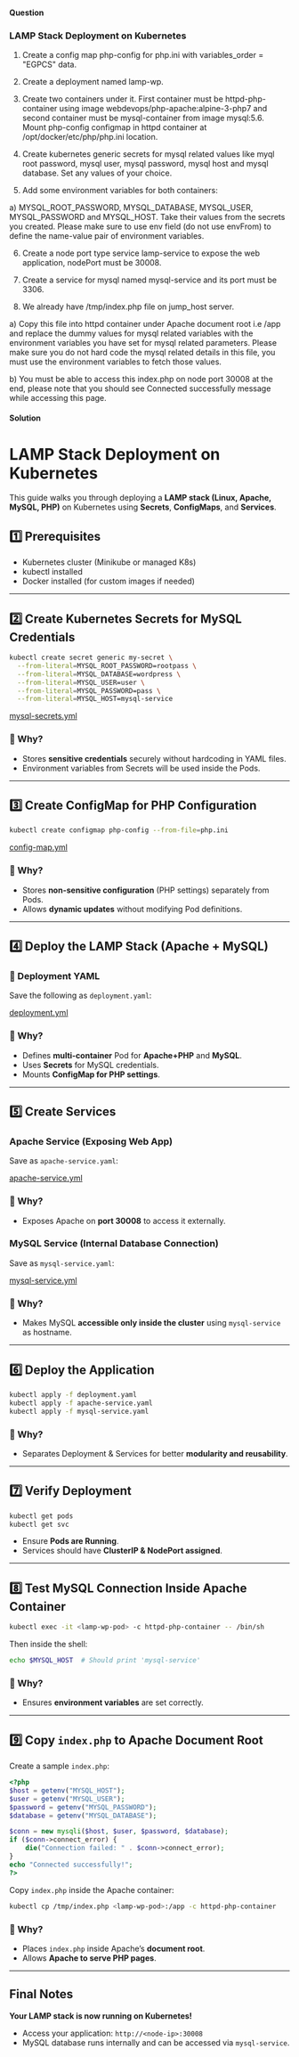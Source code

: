 #### Question
### LAMP Stack Deployment on Kubernetes
1) Create a config map php-config for php.ini with variables_order = "EGPCS" data.

2) Create a deployment named lamp-wp.

3) Create two containers under it. First container must be httpd-php-container using image webdevops/php-apache:alpine-3-php7 and second container must be mysql-container from image mysql:5.6. Mount php-config configmap in httpd container at /opt/docker/etc/php/php.ini location.

4) Create kubernetes generic secrets for mysql related values like myql root password, mysql user, mysql password, mysql host and mysql database. Set any values of your choice.

5) Add some environment variables for both containers:

a) MYSQL_ROOT_PASSWORD, MYSQL_DATABASE, MYSQL_USER, MYSQL_PASSWORD and MYSQL_HOST. Take their values from the secrets you created. Please make sure to use env field (do not use envFrom) to define the name-value pair of environment variables.

6) Create a node port type service lamp-service to expose the web application, nodePort must be 30008.

7) Create a service for mysql named mysql-service and its port must be 3306.

8) We already have /tmp/index.php file on jump_host server.

a) Copy this file into httpd container under Apache document root i.e /app and replace the dummy values for mysql related variables with the environment variables you have set for mysql related parameters. Please make sure you do not hard code the mysql related details in this file, you must use the environment variables to fetch those values.

b) You must be able to access this index.php on node port 30008 at the end, please note that you should see Connected successfully message while accessing this page.

#### Solution

# LAMP Stack Deployment on Kubernetes

This guide walks you through deploying a **LAMP stack (Linux, Apache, MySQL, PHP)** on Kubernetes using **Secrets**, **ConfigMaps**, and **Services**.

## **1️⃣ Prerequisites**
- Kubernetes cluster (Minikube or managed K8s)
- kubectl installed
- Docker installed (for custom images if needed)

---

## **2️⃣ Create Kubernetes Secrets for MySQL Credentials**

```sh
kubectl create secret generic my-secret \
  --from-literal=MYSQL_ROOT_PASSWORD=rootpass \
  --from-literal=MYSQL_DATABASE=wordpress \
  --from-literal=MYSQL_USER=user \
  --from-literal=MYSQL_PASSWORD=pass \
  --from-literal=MYSQL_HOST=mysql-service
```

[mysql-secrets.yml](./mysql-secrets.yml)

### **🔹 Why?**
- Stores **sensitive credentials** securely without hardcoding in YAML files.
- Environment variables from Secrets will be used inside the Pods.

---

## **3️⃣ Create ConfigMap for PHP Configuration**

```sh
kubectl create configmap php-config --from-file=php.ini
```
[config-map.yml](./config-map.yml)

### **🔹 Why?**
- Stores **non-sensitive configuration** (PHP settings) separately from Pods.
- Allows **dynamic updates** without modifying Pod definitions.

---

## **4️⃣ Deploy the LAMP Stack (Apache + MySQL)**

### **📝 Deployment YAML**
Save the following as `deployment.yaml`:

[deployment.yml](./deployment.yml)

### **🔹 Why?**
- Defines **multi-container** Pod for **Apache+PHP** and **MySQL**.
- Uses **Secrets** for MySQL credentials.
- Mounts **ConfigMap for PHP settings**.

---

## **5️⃣ Create Services**

### **Apache Service (Exposing Web App)**
Save as `apache-service.yaml`:

[apache-service.yml](./apache-service.yml)

### **🔹 Why?**
- Exposes Apache on **port 30008** to access it externally.

### **MySQL Service (Internal Database Connection)**
Save as `mysql-service.yaml`:

[mysql-service.yml](./mysql-service.yml)

### **🔹 Why?**
- Makes MySQL **accessible only inside the cluster** using `mysql-service` as hostname.

---

## **6️⃣ Deploy the Application**

```sh
kubectl apply -f deployment.yaml
kubectl apply -f apache-service.yaml
kubectl apply -f mysql-service.yaml
```

### **🔹 Why?**
- Separates Deployment & Services for better **modularity and reusability**.

---

## **7️⃣ Verify Deployment**

```sh
kubectl get pods
kubectl get svc
```
- Ensure **Pods are Running**.
- Services should have **ClusterIP & NodePort assigned**.

---

## **8️⃣ Test MySQL Connection Inside Apache Container**

```sh
kubectl exec -it <lamp-wp-pod> -c httpd-php-container -- /bin/sh
```
Then inside the shell:
```sh
echo $MYSQL_HOST  # Should print 'mysql-service'
```

### **🔹 Why?**
- Ensures **environment variables** are set correctly.

---

## **9️⃣ Copy `index.php` to Apache Document Root**
Create a sample `index.php`:

```php
<?php
$host = getenv("MYSQL_HOST");
$user = getenv("MYSQL_USER");
$password = getenv("MYSQL_PASSWORD");
$database = getenv("MYSQL_DATABASE");

$conn = new mysqli($host, $user, $password, $database);
if ($conn->connect_error) {
    die("Connection failed: " . $conn->connect_error);
}
echo "Connected successfully!";
?>
```

Copy `index.php` inside the Apache container:

```sh
kubectl cp /tmp/index.php <lamp-wp-pod>:/app -c httpd-php-container
```

### **🔹 Why?**
- Places `index.php` inside Apache’s **document root**.
- Allows **Apache to serve PHP pages**.

---

## **Final Notes**
**Your LAMP stack is now running on Kubernetes!** 
- Access your application: `http://<node-ip>:30008`
- MySQL database runs internally and can be accessed via `mysql-service`.